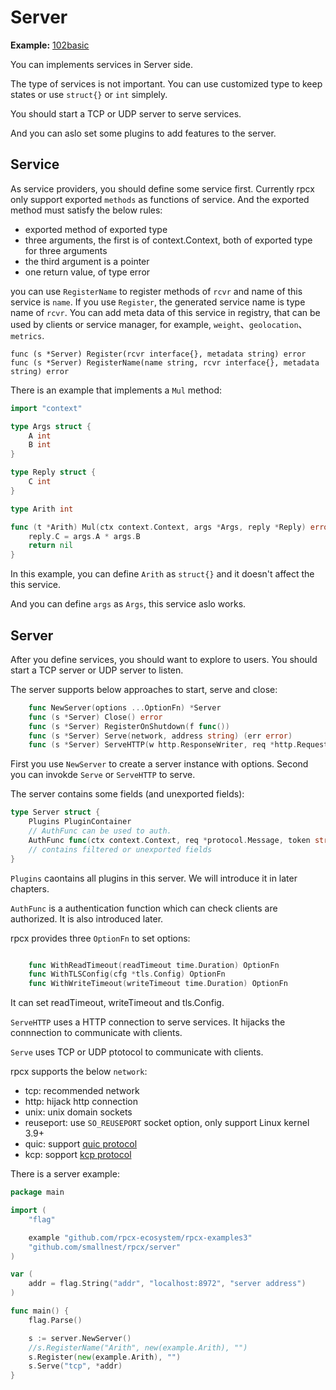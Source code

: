 # Server

**Example:** [102basic](https://github.com/rpcx-ecosystem/rpcx-examples3/tree/master/102basic)


You can implements services in Server side.

The type of services is not important. You can use customized type to keep states or use `struct{}` or `int` simplely.

You should start a TCP or UDP server to serve services.

And you can aslo set some plugins to add features to the server.


## Service

As service providers, you should define some service first.
Currently rpcx only support exported `methods` as functions of service.
And the exported method must satisfy the below rules:

- exported method of exported type
- three arguments, the first is of context.Context, both of exported type for three arguments
- the third argument is a pointer
- one return value, of type error


you can use `RegisterName` to register methods of `rcvr` and name of this service is `name`.
If you use `Register`, the generated service name is type name of `rcvr`.
You can add meta data of this service in registry, that can be used by clients or service manager, for example, `weight`、`geolocation`、`metrics`. 

```
func (s *Server) Register(rcvr interface{}, metadata string) error
func (s *Server) RegisterName(name string, rcvr interface{}, metadata string) error
```

There is an example that implements a `Mul` method:

```go
import "context"

type Args struct {
	A int
	B int
}

type Reply struct {
	C int
}

type Arith int

func (t *Arith) Mul(ctx context.Context, args *Args, reply *Reply) error {
	reply.C = args.A * args.B
	return nil
}
```

In this example, you can define `Arith` as `struct{}` and it doesn't affect the this service.

And you can define `args` as `Args`, this service aslo works.


## Server

After you define services, you should want to explore to users. You should start a TCP server or UDP server to listen.

The server supports below approaches to start, serve and close:

```go
    func NewServer(options ...OptionFn) *Server
    func (s *Server) Close() error
    func (s *Server) RegisterOnShutdown(f func())
    func (s *Server) Serve(network, address string) (err error)
    func (s *Server) ServeHTTP(w http.ResponseWriter, req *http.Request)
```

First you use `NewServer` to create a server instance with options. Second you can invokde `Serve` or `ServeHTTP` to serve.

The server contains some fields (and unexported fields):
```go
type Server struct {
    Plugins PluginContainer
    // AuthFunc can be used to auth.
    AuthFunc func(ctx context.Context, req *protocol.Message, token string) error
    // contains filtered or unexported fields
}
```

`Plugins` caontains all plugins in this server. We will introduce it in later chapters.

`AuthFunc` is a authentication function which can check clients are authorized. It is also introduced later.


rpcx provides three `OptionFn` to set options:

```go

    func WithReadTimeout(readTimeout time.Duration) OptionFn
    func WithTLSConfig(cfg *tls.Config) OptionFn
    func WithWriteTimeout(writeTimeout time.Duration) OptionFn
```

It can set readTimeout, writeTimeout and tls.Config.

`ServeHTTP` uses a HTTP connection to serve services. It hijacks the connnection to communicate with clients.

`Serve` uses TCP or UDP ptotocol to communicate with clients.

rpcx supports the below `network`:

- tcp: recommended network
- http: hijack http connection
- unix: unix domain sockets
- reuseport: use `SO_REUSEPORT` socket option, only support Linux kernel 3.9+
- quic: support [quic protocol](https://en.wikipedia.org/wiki/QUIC)
- kcp: sopport [kcp protocol](https://github.com/skywind3000/kcp)


There is a server example:

```go
package main

import (
	"flag"

	example "github.com/rpcx-ecosystem/rpcx-examples3"
	"github.com/smallnest/rpcx/server"
)

var (
	addr = flag.String("addr", "localhost:8972", "server address")
)

func main() {
	flag.Parse()

	s := server.NewServer()
	//s.RegisterName("Arith", new(example.Arith), "")
	s.Register(new(example.Arith), "")
	s.Serve("tcp", *addr)
}
```